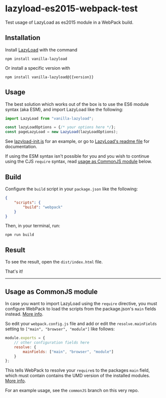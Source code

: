 # lazyload-es2015-webpack-test

Test usage of LazyLoad as es2015 module in a WebPack build.

## Installation

Install [LazyLoad](https://github.com/verlok/lazyload) with the command

```
npm install vanilla-lazyload
```

Or install a specific version with 

```
npm install vanilla-lazyload@{{version}}
```

## Usage

The best solution which works out of the box is to use the ES6 module syntax (aka ESM), and import LazyLoad like the following:

```js
import LazyLoad from "vanilla-lazyload";

const lazyLoadOptions = {/* your options here */};
const pageLazyLoad = new LazyLoad(lazyLoadOptions);
```

See [lazyload-init.js](src/lazyload-init.js) for an example, or go to [LazyLoad's readme file](https://github.com/verlok/lazyload/blob/master/README.md) for documentation.

If using the ESM syntax isn't possible for you and you wish to continue using the CJS `require` syntax, read [usage as CommonJS module](#usage-as-commonjs-module) below.


## Build

Configure the `build` script in your `package.json` like the following:

```json
{
	"scripts": {
		"build": "webpack"
	}
}
```

Then, in your terminal, run:

```
npm run build
```

## Result

To see the result, open the `dist/index.html` file.

That's it!

---

## Usage as CommonJS module

In case you want to import LazyLoad using the `require` directive, you must configure WebPack to load the scripts from the package.json's `main` fields instead. [More info](https://webpack.js.org/configuration/resolve/#resolve-mainfields).

So edit your `webpack.config.js` file and add or edit the `resolve.mainFields` setting to `["main", "browser", "module"]` like follows:

```js
module.exports = {
	// other configuration fields here
	resolve: {
		mainFields: ["main", "browser", "module"]
	}
};
```

This tells WebPack to resolve your `require`s to the packages `main` field, which must contain contains the UMD version of the installed modules. [More info](http://2ality.com/2017/04/setting-up-multi-platform-packages.html).

For an example usage, see the `commonJS` branch on this very repo.